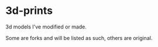 # 3d-prints
3d models I've modified or made.


Some are forks and will be listed as such, others are original.
